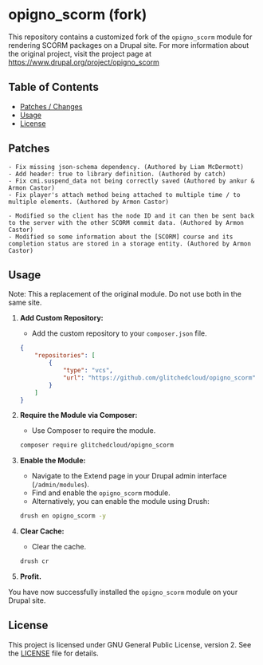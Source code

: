 # opigno_scorm (fork)

This repository contains a customized fork of the `opigno_scorm` module for rendering SCORM packages on a Drupal site.
For more information about the original project, visit the project page at https://www.drupal.org/project/opigno_scorm

## Table of Contents

- [Patches / Changes](#patches)
- [Usage](#usage)
- [License](#license)

## Patches
    - Fix missing json-schema dependency. (Authored by Liam McDermott)
    - Add header: true to library definition. (Authored by catch)
    - Fix cmi.suspend_data not being correctly saved (Authored by ankur & Armon Castor)
    - Fix player's attach method being attached to multiple time / to multiple elements. (Authored by Armon Castor)

    - Modified so the client has the node ID and it can then be sent back to the server with the other SCORM commit data. (Authored by Armon Castor)
    - Modified so some information about the [SCORM] course and its completion status are stored in a storage entity. (Authored by Armon Castor)

## Usage
Note: This a replacement of the original module. Do not use both in the same site. 

1. **Add Custom Repository:**
    - Add the custom repository to your `composer.json` file.

    ```json
    {
        "repositories": [
            {
                "type": "vcs",
                "url": "https://github.com/glitchedcloud/opigno_scorm"
            }
        ]
    }
    ```

2. **Require the Module via Composer:**
    - Use Composer to require the module.

    ```bash
    composer require glitchedcloud/opigno_scorm 
    ```

3. **Enable the Module:**
    - Navigate to the Extend page in your Drupal admin interface (`/admin/modules`).
    - Find and enable the `opigno_scorm` module.
    - Alternatively, you can enable the module using Drush:

    ```bash
    drush en opigno_scorm -y
    ```

4. **Clear Cache:**
    - Clear the cache.

    ```bash
    drush cr
    ```

5. **Profit.**

You have now successfully installed the `opigno_scorm` module on your Drupal site.

## License

This project is licensed under GNU General Public License, version 2. See the [LICENSE](LICENSE.md) file for details.